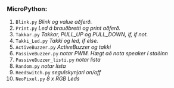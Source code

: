 ### MicroPython: 

1. `Blink.py`        _Blink og value aðferð._
1. `Print.py`        _Led á brauðbretti og print aðferð._
1. `Takkar.py`       _Takkar, PULL_UP og PULL_DOWN, if, if not._
1. `Takki_Led.py`    _Takki og led, if else._
1. `ActiveBuzzer.py` _ActiveBuzzer og takki_
1. `PassiveBuzzer.py` _notar PWM. Hægt að nota speaker í staðinn_
1. `PassiveBuzzer_listi.py` _notar lista_
1. `Random.py` _notar lista_
1. `ReedSwitch.py` _segulskynjari on/off_
1. `NeoPixel.py` _8 x RGB Leds_


